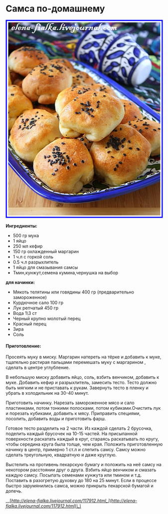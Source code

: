 # Самса по-домашнему

![](../../pics/67106784_samsadoma.jpg)

**Ингредиенты:**

* 500 гр мука 
* 1 яйцо 
* 250 мл кефир 
* 150 гр охлажденный маргарин 
* 1 ч.л с горкой соль 
* 0.5 ч.л разрыхлитель
* 1 яйцо для смазывания самсы 
* Тмин,кунжут,семена кумина,чернушка на выбор

**для начинки:**

* Мякоть телятины или говядины 400 гр \(предварительно замороженное\)
* Курдючное сало 100 гр 
* Лук репчатый 450 гр 
* Вода 1\3 ст
* Черный крупно молотый перец 
* Красный перец
* Зира
* Соль

#### Приготовление:

Просеять муку в миску. Маргарин натереть на тёрке и добавить к муке, тщательно растирая пальцами перемешать муку с маргарином , сделать в центре углубление. 

В небольшую миску добавить яйцо, соль, взбить венчиком, добавить к муке. Добавить кефир и разрыхлитель, замесить тесто. Тесто должно быть мягким и не приставать к рукам. Завернуть тесто в пленку и убрать в холодильник на 30-40 минут.

Приготовить начинку. Нарезать замороженное мясо и сало пластинками, потом тонкими полосками, потом кубиками.Очистить лук и порезать кубиками, добавить к мясу. Приправить специями, посолить, добавить воды и приготовить фарш.

Готовое тесто разделить на 2 части. Из каждой сделать 2 брусочка, поделить каждый брусочек на 10-15 частей. На присыпанной поверхности раскатать каждый в круг, стараясь раскатывать по кругу, чтобы середина круга была толще, чем края. Положить приготовленную начинку в центр, примерно 1 ст.л и слепить самсу. Самсу можно сделать треугольную, квадратную и даже круглую.

Выстелить на противень пекарскую бумагу и положить на неё самсу на некотором расстоянии друг о друга. Взбить яйцо венчиком и смазать каждую самсу. Посыпать семенами кунжута или тмином и т.д. Поставить в разогретую духовку до 180 на 25 минут. Если в процессе быстро зарумянились самса, можно прикрыть пекарской бумагой и допечь.

\_\_[_http://elena-fialka.livejournal.com/117912.html_](http://elena-fialka.livejournal.com/117912.html)\_\_

